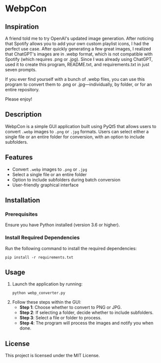 # WebpCon

## Inspiration
A friend told me to try OpenAI's updated image generation. After noticing that Spotify allows you to add your own custom playlist icons, I had the perfect use case. After quickly generating a few great images, I realized that ChatGPT's images are in .webp format, which is not compatible with Spotify (which requires .png or .jpg). Since I was already using ChatGPT, used it to create this program, README.txt, and requirements.txt in just seven prompts.

If you ever find yourself with a bunch of .webp files, you can use this program to convert them to .png or .jpg—individually, by folder, or for an entire repository.

Please enjoy!

## Description
WebpCon is a simple GUI application built using PyQt5 that allows users to convert `.webp` images to `.png` or `.jpg` formats. Users can select either a single file or an entire folder for conversion, with an option to include subfolders.

## Features
- Convert `.webp` images to `.png` or `.jpg`
- Select a single file or an entire folder
- Option to include subfolders during batch conversion
- User-friendly graphical interface

## Installation
### Prerequisites
Ensure you have Python installed (version 3.6 or higher).

### Install Required Dependencies
Run the following command to install the required dependencies:
```
pip install -r requirements.txt
```

## Usage
1. Launch the application by running:
   ```
   python webp_converter.py
   ```
2. Follow these steps within the GUI:
   - **Step 1**: Choose whether to convert to PNG or JPG.
   - **Step 2**: If selecting a folder, decide whether to include subfolders.
   - **Step 3**: Select a file or folder to process.
   - **Step 4**: The program will process the images and notify you when done.

## License
This project is licensed under the MIT License.

